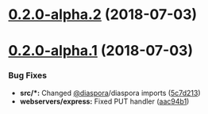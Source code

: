 # [0.2.0-alpha.2](https://github.com/diaspora-orm/plugin-server/compare/v0.2.0-alpha.1...v0.2.0-alpha.2) (2018-07-03)



# [0.2.0-alpha.1](https://github.com/diaspora-orm/plugin-server/compare/v0.1.0...v0.2.0-alpha.1) (2018-07-03)


### Bug Fixes

* **src/*:** Changed [@diaspora](https://github.com/diaspora)/diaspora imports ([5c7d213](https://github.com/diaspora-orm/plugin-server/commit/5c7d213))
* **webservers/express:** Fixed PUT handler ([aac94b1](https://github.com/diaspora-orm/plugin-server/commit/aac94b1))



